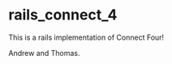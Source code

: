 rails_connect_4
====================

This is a rails implementation of Connect Four!

Andrew and Thomas.
